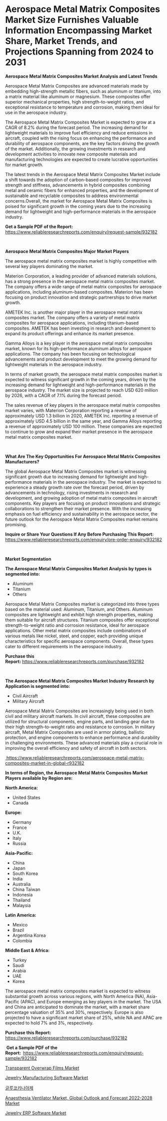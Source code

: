 <p><h1>Aerospace Metal Matrix Composites Market Size Furnishes Valuable Information Encompassing Market Share, Market Trends, and Projections Spanning from 2024 to 2031</h1></p><p><strong>Aerospace Metal Matrix Composites Market Analysis and Latest Trends</strong></p>
<p><p>Aerospace Metal Matrix Composites are advanced materials made by embedding high-strength metallic fibers, such as aluminum or titanium, into a matrix material like aluminum or magnesium. These composites offer superior mechanical properties, high strength-to-weight ratios, and exceptional resistance to temperature and corrosion, making them ideal for use in the aerospace industry.</p><p>The Aerospace Metal Matrix Composites Market is expected to grow at a CAGR of 8.2% during the forecast period. The increasing demand for lightweight materials to improve fuel efficiency and reduce emissions in aircraft, coupled with the rising focus on enhancing the performance and durability of aerospace components, are the key factors driving the growth of the market. Additionally, the growing investments in research and development activities to innovate new composite materials and manufacturing technologies are expected to create lucrative opportunities for market growth.</p><p>The latest trends in the Aerospace Metal Matrix Composites Market include a shift towards the adoption of carbon-based composites for improved strength and stiffness, advancements in hybrid composites combining metal and ceramic fibers for enhanced properties, and the development of sustainable and recyclable composites to address environmental concerns.Overall, the market for Aerospace Metal Matrix Composites is poised for significant growth in the coming years due to the increasing demand for lightweight and high-performance materials in the aerospace industry.</p></p>
<p><strong>Get a Sample PDF of the Report:&nbsp;</strong> <a href="https://www.reliableresearchreports.com/enquiry/request-sample/932182">https://www.reliableresearchreports.com/enquiry/request-sample/932182</a></p>
<p>&nbsp;</p>
<p><strong>Aerospace Metal Matrix Composites Major Market Players</strong></p>
<p><p>The aerospace metal matrix composites market is highly competitive with several key players dominating the market. </p><p>Materion Corporation, a leading provider of advanced materials solutions, has a strong presence in the aerospace metal matrix composites market. The company offers a wide range of metal matrix composites for aerospace applications, including aluminum-based composites. Materion has been focusing on product innovation and strategic partnerships to drive market growth.</p><p>AMETEK Inc. is another major player in the aerospace metal matrix composites market. The company offers a variety of metal matrix composites for aerospace applications, including titanium-based composites. AMETEK has been investing in research and development to expand its product offerings and enhance its market presence.</p><p>Gamma Alloys is a key player in the aerospace metal matrix composites market, known for its high-performance aluminum alloys for aerospace applications. The company has been focusing on technological advancements and product development to meet the growing demand for lightweight materials in the aerospace industry.</p><p>In terms of market growth, the aerospace metal matrix composites market is expected to witness significant growth in the coming years, driven by the increasing demand for lightweight and high-performance materials in the aerospace industry. The market size is projected to reach USD 620 million by 2026, with a CAGR of 7.1% during the forecast period.</p><p>The sales revenue of key players in the aerospace metal matrix composites market varies, with Materion Corporation reporting a revenue of approximately USD 1.3 billion in 2020, AMETEK Inc. reporting a revenue of approximately USD 4.5 billion in the same year, and Gamma Alloys reporting a revenue of approximately USD 100 million. These companies are expected to continue to grow and expand their market presence in the aerospace metal matrix composites market.</p></p>
<p>&nbsp;</p>
<p><strong>What Are The Key Opportunities For Aerospace Metal Matrix Composites Manufacturers?</strong></p>
<p><p>The global Aerospace Metal Matrix Composites market is witnessing significant growth due to increasing demand for lightweight and high-performance materials in the aerospace industry. The market is expected to experience a steady growth rate over the forecast period, driven by advancements in technology, rising investments in research and development, and growing adoption of metal matrix composites in aircraft components. Key players are focusing on product innovations and strategic collaborations to strengthen their market presence. With the increasing emphasis on fuel efficiency and sustainability in the aerospace sector, the future outlook for the Aerospace Metal Matrix Composites market remains promising.</p></p>
<p><strong>Inquire or Share Your Questions If Any Before Purchasing This Report:</strong> <a href="https://www.reliableresearchreports.com/enquiry/pre-order-enquiry/932182">https://www.reliableresearchreports.com/enquiry/pre-order-enquiry/932182</a></p>
<p>&nbsp;</p>
<p><strong>Market Segmentation</strong></p>
<p><strong>The Aerospace Metal Matrix Composites Market Analysis by types is segmented into:</strong></p>
<p><ul><li>Aluminum</li><li>Titanium</li><li>Others</li></ul></p>
<p><p>Aerospace Metal Matrix Composites market is categorized into three types based on the material used: Aluminum, Titanium, and Others. Aluminum composites are lightweight and exhibit high strength properties, making them suitable for aircraft structures. Titanium composites offer exceptional strength-to-weight ratio and corrosion resistance, ideal for aerospace applications. Other metal matrix composites include combinations of various metals like nickel, steel, and copper, each providing unique characteristics for specific aerospace components. Overall, these types cater to different requirements in the aerospace industry.</p></p>
<p><strong>Purchase this Report:&nbsp;</strong><a href="https://www.reliableresearchreports.com/purchase/932182">https://www.reliableresearchreports.com/purchase/932182</a></p>
<p>&nbsp;</p>
<p><strong>The Aerospace Metal Matrix Composites Market Industry Research by Application is segmented into:</strong></p>
<p><ul><li>Civil Aircraft</li><li>Military Aircraft</li></ul></p>
<p><p>Aerospace Metal Matrix Composites are increasingly being used in both civil and military aircraft markets. In civil aircraft, these composites are utilized for structural components, engine parts, and landing gear due to their high strength-to-weight ratio and resistance to corrosion. In military aircraft, Metal Matrix Composites are used in armor plating, ballistic protection, and engine components to enhance performance and durability in challenging environments. These advanced materials play a crucial role in improving the overall efficiency and safety of aircraft in both sectors.</p></p>
<p><a href="https://www.reliableresearchreports.com/aerospace-metal-matrix-composites-market-in-global-r932182">&nbsp;https://www.reliableresearchreports.com/aerospace-metal-matrix-composites-market-in-global-r932182</a></p>
<p><strong>In terms of Region, the Aerospace Metal Matrix Composites Market Players available by Region are:</strong></p>
<p>
    <p> <strong> North America: </strong>
        <ul>
            <li>United States</li>
            <li>Canada</li>
        </ul>
        </p> 
    <p> <strong> Europe: </strong>
        <ul>
            <li>Germany</li>
            <li>France</li>
            <li>U.K.</li>
            <li>Italy</li>
            <li>Russia</li>
        </ul>
        </p> 
    <p> <strong> Asia-Pacific: </strong>
        <ul>
            <li>China</li>
            <li>Japan</li>
            <li>South Korea</li>
            <li>India</li>
            <li>Australia</li>
            <li>China Taiwan</li>
            <li>Indonesia</li>
            <li>Thailand</li>
            <li>Malaysia</li>
        </ul>
        </p> 
    <p> <strong> Latin America: </strong>
        <ul>
            <li>Mexico</li>
            <li>Brazil</li>
            <li>Argentina Korea</li>
            <li>Colombia</li>
        </ul>
        </p> 
    <p> <strong> Middle East & Africa: </strong>
        <ul>
            <li>Turkey</li>
            <li>Saudi</li>
            <li>Arabia</li>
            <li>UAE</li>
            <li>Korea</li>
        </ul>
    </p>
    </p>
<p><p>The aerospace metal matrix composites market is expected to witness substantial growth across various regions, with North America (NA), Asia-Pacific (APAC), and Europe emerging as key players in the market. The USA and China are anticipated to dominate the market, with a market share percentage valuation of 35% and 30%, respectively. Europe is also projected to have a significant market share of 25%, while NA and APAC are expected to hold 7% and 3%, respectively.</p></p>
<p><strong>Purchase this Report: </strong><a href="https://www.reliableresearchreports.com/purchase/932182">https://www.reliableresearchreports.com/purchase/932182</a></p>
<p>&nbsp;<strong>Get a Sample PDF of the Report:&nbsp;&nbsp;</strong><a href="https://www.reliableresearchreports.com/enquiry/request-sample/932182">https://www.reliableresearchreports.com/enquiry/request-sample/932182</a></p>
<p><strong></strong></p>
<p><p><a href="https://github.com/indrystar/Market-Research-Report-List-4/blob/main/transparent-overwrap-films-market.md">Transparent Overwrap Films Market</a></p><p><a href="https://medium.com/@tigerlookbaliw/global-jewelry-manufacturing-software-market-exploring-market-share-market-trends-and-future-37a9bb0796c2">Jewelry Manufacturing Software Market</a></p><p><a href="https://medium.com/@anbariasra61/%EA%B8%80%EB%A1%9C%EB%B2%8C-%EA%B8%80%EB%A3%A8%EC%BD%94%ED%82%A4%EB%82%98%EC%95%84%EC%A0%9C-%EC%8B%9C%EC%9E%A5%EC%9D%98-%EC%A2%85%ED%95%A9%EC%A0%81%EC%9D%B8-%EB%B6%84%EC%84%9D-%EC%84%B1%EC%9E%A5-%EC%B6%94%EC%84%B8-%EB%B0%8F-%EC%8B%9C%EC%9E%A5-%EC%98%88%EC%B8%A1-2024-2031-05e196b3ef6c">글루코키나아제</a></p><p><a href="https://issuu.com/reportprime-2/docs/anaesthesia-ventilator-market-globa_5f587eb99387b9">Anaesthesia Ventilator Market, Global Outlook and Forecast 2022-2028 Market</a></p><p><a href="https://medium.com/@valroy852472024/global-jewelry-erp-software-industry-analysis-share-growth-trends-and-forecast-2024-to-2031-641e76f8eecf">Jewelry ERP Software Market</a></p></p>